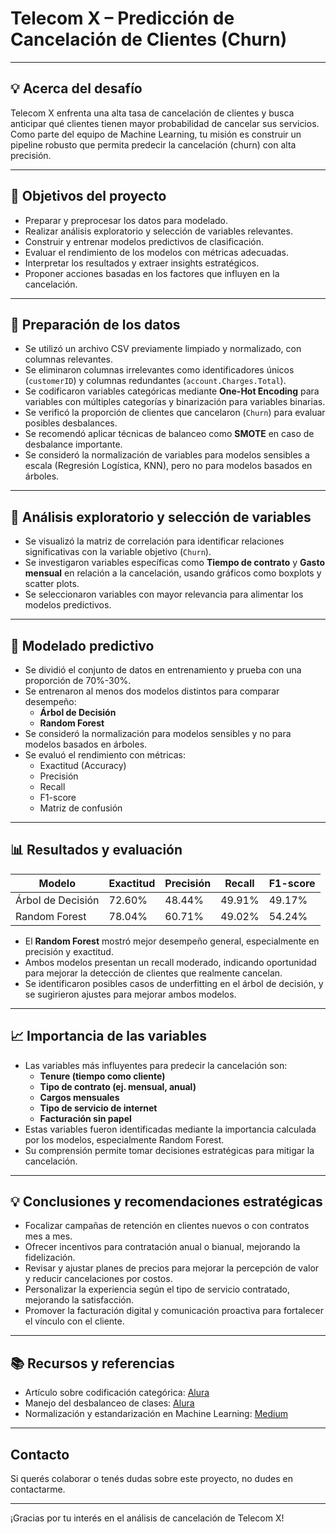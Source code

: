# Telecom X – Predicción de Cancelación de Clientes (Churn)

---

## 💡 Acerca del desafío

Telecom X enfrenta una alta tasa de cancelación de clientes y busca anticipar qué clientes tienen mayor probabilidad de cancelar sus servicios. Como parte del equipo de Machine Learning, tu misión es construir un pipeline robusto que permita predecir la cancelación (churn) con alta precisión.

---

## 🎯 Objetivos del proyecto

- Preparar y preprocesar los datos para modelado.
- Realizar análisis exploratorio y selección de variables relevantes.
- Construir y entrenar modelos predictivos de clasificación.
- Evaluar el rendimiento de los modelos con métricas adecuadas.
- Interpretar los resultados y extraer insights estratégicos.
- Proponer acciones basadas en los factores que influyen en la cancelación.

---

## 🧰 Preparación de los datos

- Se utilizó un archivo CSV previamente limpiado y normalizado, con columnas relevantes.
- Se eliminaron columnas irrelevantes como identificadores únicos (`customerID`) y columnas redundantes (`account.Charges.Total`).
- Se codificaron variables categóricas mediante **One-Hot Encoding** para variables con múltiples categorías y binarización para variables binarias.
- Se verificó la proporción de clientes que cancelaron (`Churn`) para evaluar posibles desbalances.
- Se recomendó aplicar técnicas de balanceo como **SMOTE** en caso de desbalance importante.
- Se consideró la normalización de variables para modelos sensibles a escala (Regresión Logística, KNN), pero no para modelos basados en árboles.

---

## 🔎 Análisis exploratorio y selección de variables

- Se visualizó la matriz de correlación para identificar relaciones significativas con la variable objetivo (`Churn`).
- Se investigaron variables específicas como **Tiempo de contrato** y **Gasto mensual** en relación a la cancelación, usando gráficos como boxplots y scatter plots.
- Se seleccionaron variables con mayor relevancia para alimentar los modelos predictivos.

---

## 🤖 Modelado predictivo

- Se dividió el conjunto de datos en entrenamiento y prueba con una proporción de 70%-30%.
- Se entrenaron al menos dos modelos distintos para comparar desempeño:
  - **Árbol de Decisión**
  - **Random Forest**
- Se consideró la normalización para modelos sensibles y no para modelos basados en árboles.
- Se evaluó el rendimiento con métricas:
  - Exactitud (Accuracy)
  - Precisión
  - Recall
  - F1-score
  - Matriz de confusión

---

## 📊 Resultados y evaluación

| Modelo             | Exactitud | Precisión | Recall | F1-score |  
|--------------------|-----------|-----------|--------|----------|  
| Árbol de Decisión   | 72.60%    | 48.44%    | 49.91% | 49.17%   |  
| Random Forest       | 78.04%    | 60.71%    | 49.02% | 54.24%   |

- El **Random Forest** mostró mejor desempeño general, especialmente en precisión y exactitud.
- Ambos modelos presentan un recall moderado, indicando oportunidad para mejorar la detección de clientes que realmente cancelan.
- Se identificaron posibles casos de underfitting en el árbol de decisión, y se sugirieron ajustes para mejorar ambos modelos.

---

## 📈 Importancia de las variables

- Las variables más influyentes para predecir la cancelación son:
  - **Tenure (tiempo como cliente)**
  - **Tipo de contrato (ej. mensual, anual)**
  - **Cargos mensuales**
  - **Tipo de servicio de internet**
  - **Facturación sin papel**
- Estas variables fueron identificadas mediante la importancia calculada por los modelos, especialmente Random Forest.
- Su comprensión permite tomar decisiones estratégicas para mitigar la cancelación.

---

## 💡 Conclusiones y recomendaciones estratégicas

- Focalizar campañas de retención en clientes nuevos o con contratos mes a mes.
- Ofrecer incentivos para contratación anual o bianual, mejorando la fidelización.
- Revisar y ajustar planes de precios para mejorar la percepción de valor y reducir cancelaciones por costos.
- Personalizar la experiencia según el tipo de servicio contratado, mejorando la satisfacción.
- Promover la facturación digital y comunicación proactiva para fortalecer el vínculo con el cliente.

---

## 📚 Recursos y referencias

- Artículo sobre codificación categórica: [Alura](https://www.alura.com.br/artigos/codificacao-categorica)
- Manejo del desbalanceo de clases: [Alura](https://www.alura.com.br/artigos/lidando-com-desbalanceamento-dados)
- Normalización y estandarización en Machine Learning: [Medium](https://medium.com/ipnet-growth-partner/padronizacao-normalizacao-dados-machine-learning-f8f29246c12)

---

## Contacto

Si querés colaborar o tenés dudas sobre este proyecto, no dudes en contactarme.

---

¡Gracias por tu interés en el análisis de cancelación de Telecom X!



